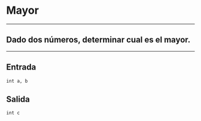 # Mayor

---

## Dado dos números, determinar cual es el mayor.

---

## Entrada

```
int a, b
```

## Salida

```
int c
```
